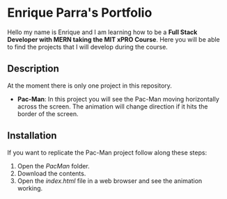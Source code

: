 # Enrique Parra's Portfolio

Hello my name is Enrique and I am learning how to be a **Full Stack Developer with MERN taking the MIT xPRO Course**. Here you will be able to find the projects that I will develop during the course.

## Description

At the moment there is only one project in this repository.
- **Pac-Man**: In this project you will see the Pac-Man moving horizontally across the screen. The animation will change direction if it hits the border of the screen.

## Installation

If you want to replicate the Pac-Man project follow along these steps:
1. Open the *PacMan* folder.
2. Download the contents.
3. Open the *index.html* file in a web browser and see the animation working.





